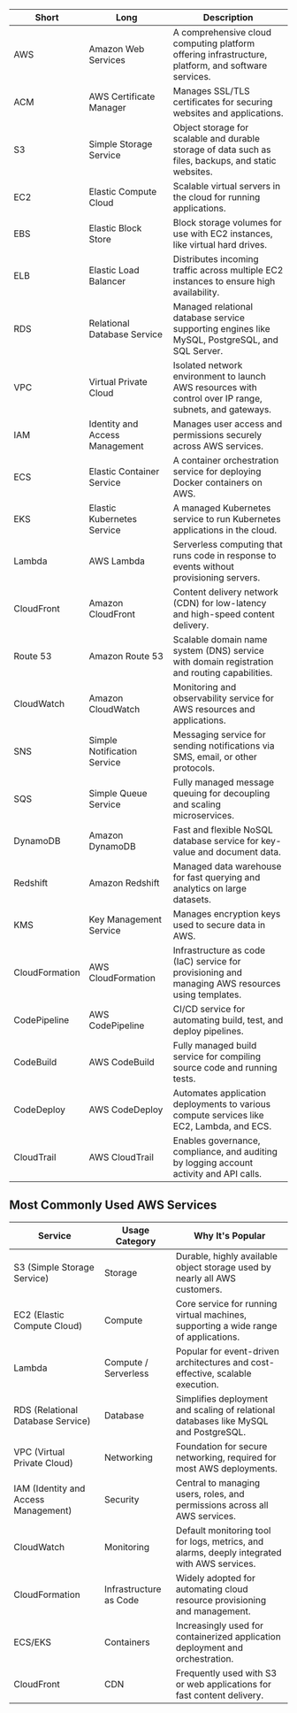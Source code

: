 | Short | Long | Description |
|---|---|---|
|AWS| Amazon Web Services| A comprehensive cloud computing platform offering infrastructure, platform, and software services. |
|ACM| AWS Certificate Manager| Manages SSL/TLS certificates for securing websites and applications. |
|S3| Simple Storage Service | Object storage for scalable and durable storage of data such as files, backups, and static websites. |
|EC2| Elastic Compute Cloud | Scalable virtual servers in the cloud for running applications. |
|EBS| Elastic Block Store | Block storage volumes for use with EC2 instances, like virtual hard drives. |
|ELB| Elastic Load Balancer | Distributes incoming traffic across multiple EC2 instances to ensure high availability. |
|RDS| Relational Database Service | Managed relational database service supporting engines like MySQL, PostgreSQL, and SQL Server. |
|VPC| Virtual Private Cloud | Isolated network environment to launch AWS resources with control over IP range, subnets, and gateways. |
|IAM| Identity and Access Management | Manages user access and permissions securely across AWS services. |
|ECS| Elastic Container Service | A container orchestration service for deploying Docker containers on AWS. |
|EKS| Elastic Kubernetes Service | A managed Kubernetes service to run Kubernetes applications in the cloud. |
|Lambda| AWS Lambda | Serverless computing that runs code in response to events without provisioning servers. |
|CloudFront| Amazon CloudFront | Content delivery network (CDN) for low-latency and high-speed content delivery. |
|Route 53| Amazon Route 53 | Scalable domain name system (DNS) service with domain registration and routing capabilities. |
|CloudWatch| Amazon CloudWatch | Monitoring and observability service for AWS resources and applications. |
|SNS| Simple Notification Service | Messaging service for sending notifications via SMS, email, or other protocols. |
|SQS| Simple Queue Service | Fully managed message queuing for decoupling and scaling microservices. |
|DynamoDB| Amazon DynamoDB | Fast and flexible NoSQL database service for key-value and document data. |
|Redshift| Amazon Redshift | Managed data warehouse for fast querying and analytics on large datasets. |
|KMS| Key Management Service | Manages encryption keys used to secure data in AWS. |
|CloudFormation| AWS CloudFormation | Infrastructure as code (IaC) service for provisioning and managing AWS resources using templates. |
|CodePipeline| AWS CodePipeline | CI/CD service for automating build, test, and deploy pipelines. |
|CodeBuild| AWS CodeBuild | Fully managed build service for compiling source code and running tests. |
|CodeDeploy| AWS CodeDeploy | Automates application deployments to various compute services like EC2, Lambda, and ECS. |
|CloudTrail| AWS CloudTrail | Enables governance, compliance, and auditing by logging account activity and API calls. |


## Most Commonly Used AWS Services

| Service | Usage Category | Why It's Popular |
|---|---|---|
|S3 (Simple Storage Service)| Storage | Durable, highly available object storage used by nearly all AWS customers. |
|EC2 (Elastic Compute Cloud)| Compute | Core service for running virtual machines, supporting a wide range of applications. |
|Lambda| Compute / Serverless | Popular for event-driven architectures and cost-effective, scalable execution. |
|RDS (Relational Database Service)| Database | Simplifies deployment and scaling of relational databases like MySQL and PostgreSQL. |
|VPC (Virtual Private Cloud)| Networking | Foundation for secure networking, required for most AWS deployments. |
|IAM (Identity and Access Management)| Security | Central to managing users, roles, and permissions across all AWS services. |
|CloudWatch| Monitoring | Default monitoring tool for logs, metrics, and alarms, deeply integrated with AWS services. |
|CloudFormation| Infrastructure as Code | Widely adopted for automating cloud resource provisioning and management. |
|ECS/EKS| Containers | Increasingly used for containerized application deployment and orchestration. |
|CloudFront| CDN | Frequently used with S3 or web applications for fast content delivery. |



